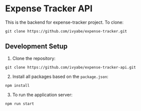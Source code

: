 # Expense Tracker API

This is the backend for expense-tracker project. To clone:
```
git clone https://github.com/ivyabe/expense-tracker.git
```

## Development Setup

1. Clone the repository:
```
git clone https://github.com/ivyabe/expense-tracker-api.git
```

2. Install all packages based on the `package.json`:

```
npm install
```

3. To run the application server:

```
npm run start
```

